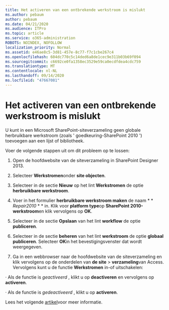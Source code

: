 ```yaml
---
title: Het activeren van een ontbrekende werkstroom is mislukt
ms.author: pebaum
author: pebaum
ms.date: 04/21/2020
ms.audience: ITPro
ms.topic: article
ms.service: o365-administration
ROBOTS: NOINDEX, NOFOLLOW
localization_priority: Normal
ms.assetid: e46ae8c5-3d81-457e-8c77-f7c1cbe267c4
ms.openlocfilehash: 604dc770c5c14ded6a8de1cec9e311b03b69f094
ms.sourcegitcommit: c6692ce0fa1358ec3529e59ca0ecdfdea4cdc759
ms.translationtype: MT
ms.contentlocale: nl-NL
ms.lasthandoff: 09/14/2020
ms.locfileid: "47667081"
---
```

# <a name="missing-workflow-failed-to-activate"></a>Het activeren van een ontbrekende werkstroom is mislukt

U kunt in een Microsoft SharePoint-siteverzameling geen globale herbruikbare werkstroom (zoals ' goedkeuring-SharePoint 2010 ') toevoegen aan een lijst of bibliotheek.
  
Voer de volgende stappen uit om dit probleem op te lossen: 
  
1. Open de hoofdwebsite van de siteverzameling in SharePoint Designer 2013.
  
2. Selecteer **Werkstromen**onder **site objecten**. 
  
3. Selecteer in de sectie **Nieuw** op het lint **Werkstromen** de optie **herbruikbare werkstroom**. 
  
4. Voer in het formulier **herbruikbare werkstroom maken** de naam * * *Repair2010* * * in. Klik voor **platform type**op **SharePoint 2010-werkstroom**en klik vervolgens op **OK**. 
  
1. Selecteer in de sectie **Opslaan** van het lint **workflow** de optie **publiceren**. 
  
2. Selecteer in de sectie **beheren** van het lint **werkstroom** de optie **globaal publiceren**. Selecteer **OK**in het bevestigingsvenster dat wordt weergegeven. 
  
3. Ga in een webbrowser naar de hoofdwebsite van de siteverzameling en klik vervolgens op de onderdelen van **de site** \> **verzameling**van Access. Vervolgens kunt u de functie **Werkstromen** in-of uitschakelen: 
  
· Als de functie is  *geactiveerd*  , klikt u op **deactiveren** en vervolgens op **activeren**. 
  
· Als de functie is  *gedeactiveerd*  , klikt u op **activeren**. 
  
Lees het volgende [artikel](https://go.microsoft.com/fwlink/?linkid=2047770&amp;clcid=0x409)voor meer informatie.
  

